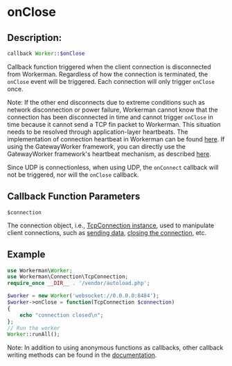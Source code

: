 # onClose
## Description:
```php
callback Worker::$onClose
```

Callback function triggered when the client connection is disconnected from Workerman. Regardless of how the connection is terminated, the `onClose` event will be triggered. Each connection will only trigger `onClose` once.

Note: If the other end disconnects due to extreme conditions such as network disconnection or power failure, Workerman cannot know that the connection has been disconnected in time and cannot trigger `onClose` in time because it cannot send a TCP fin packet to Workerman. This situation needs to be resolved through application-layer heartbeats. The implementation of connection heartbeat in Workerman can be found [here](../faq/heartbeat.md). If using the GatewayWorker framework, you can directly use the GatewayWorker framework's heartbeat mechanism, as described [here](https://doc2.workerman.net/heartbeat.html).

Since UDP is connectionless, when using UDP, the `onConnect` callback will not be triggered, nor will the `onClose` callback.

## Callback Function Parameters

``` $connection ```

The connection object, i.e., [TcpConnection instance](../tcp-connection.md), used to manipulate client connections, such as [sending data](../tcp-connection/send.md), [closing the connection](../tcp-connection/close.md), etc.

## Example

```php
use Workerman\Worker;
use Workerman\Connection\TcpConnection;
require_once __DIR__ . '/vendor/autoload.php';

$worker = new Worker('websocket://0.0.0.0:8484');
$worker->onClose = function(TcpConnection $connection)
{
    echo "connection closed\n";
};
// Run the worker
Worker::runAll();
```

Note: In addition to using anonymous functions as callbacks, other callback writing methods can be found in the [documentation](../faq/callback_methods.md).
